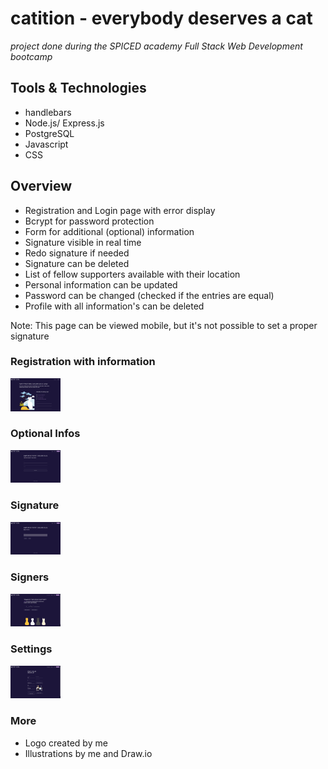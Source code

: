 # catition - everybody deserves a cat

_project done during the SPICED academy Full Stack Web Development bootcamp_

## Tools & Technologies

-   handlebars
-   Node.js/ Express.js
-   PostgreSQL
-   Javascript
-   CSS

## Overview

-   Registration and Login page with error display
-   Bcrypt for password protection
-   Form for additional (optional) information
-   Signature visible in real time
-   Redo signature if needed
-   Signature can be deleted
-   List of fellow supporters available with their location
-   Personal information can be updated
-   Password can be changed (checked if the entries are equal)
-   Profile with all information's can be deleted

Note: This page can be viewed mobile, but it's not possible to set a proper signature

### Registration with information

<kbd><img src="public/assets/gifs/01_catition_registration.gif" width="80vw"/></kbd>

### Optional Infos

<kbd><img src="public/assets/gifs/02_catition_optional_infos.gif" width="80vw"/></kbd>

### Signature

<kbd><img src="public/assets/gifs/03_catition_signature.gif" width="80vw"/></kbd>

### Signers

<kbd><img src="public/assets/gifs/04_catition_signers.gif" width="80vw"/></kbd>

### Settings

<kbd><img src="public/assets/gifs/05_catition_settings.gif" width="80vw"/></kbd>

### More

-   Logo created by me
-   Illustrations by me and Draw.io
